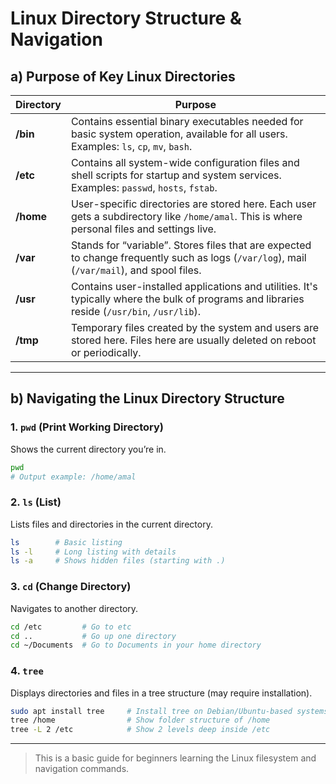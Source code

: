 
# Linux Directory Structure & Navigation

## a) Purpose of Key Linux Directories

| Directory | Purpose |
|----------|---------|
| **/bin** | Contains essential binary executables needed for basic system operation, available for all users. Examples: `ls`, `cp`, `mv`, `bash`. |
| **/etc** | Contains all system-wide configuration files and shell scripts for startup and system services. Examples: `passwd`, `hosts`, `fstab`. |
| **/home** | User-specific directories are stored here. Each user gets a subdirectory like `/home/amal`. This is where personal files and settings live. |
| **/var** | Stands for “variable”. Stores files that are expected to change frequently such as logs (`/var/log`), mail (`/var/mail`), and spool files. |
| **/usr** | Contains user-installed applications and utilities. It's typically where the bulk of programs and libraries reside (`/usr/bin`, `/usr/lib`). |
| **/tmp** | Temporary files created by the system and users are stored here. Files here are usually deleted on reboot or periodically. |

---

## b) Navigating the Linux Directory Structure

### 1. `pwd` (Print Working Directory)
Shows the current directory you’re in.
```bash
pwd
# Output example: /home/amal
```

### 2. `ls` (List)
Lists files and directories in the current directory.
```bash
ls        # Basic listing
ls -l     # Long listing with details
ls -a     # Shows hidden files (starting with .)
```

### 3. `cd` (Change Directory)
Navigates to another directory.
```bash
cd /etc         # Go to etc
cd ..           # Go up one directory
cd ~/Documents  # Go to Documents in your home directory
```

### 4. `tree`
Displays directories and files in a tree structure (may require installation).
```bash
sudo apt install tree     # Install tree on Debian/Ubuntu-based systems
tree /home                # Show folder structure of /home
tree -L 2 /etc            # Show 2 levels deep inside /etc
```

---

> This is a basic guide for beginners learning the Linux filesystem and navigation commands.
